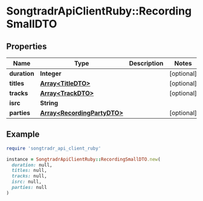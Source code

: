 # SongtradrApiClientRuby::RecordingSmallDTO

## Properties

| Name | Type | Description | Notes |
| ---- | ---- | ----------- | ----- |
| **duration** | **Integer** |  | [optional] |
| **titles** | [**Array&lt;TitleDTO&gt;**](TitleDTO.md) |  | [optional] |
| **tracks** | [**Array&lt;TrackDTO&gt;**](TrackDTO.md) |  | [optional] |
| **isrc** | **String** |  |  |
| **parties** | [**Array&lt;RecordingPartyDTO&gt;**](RecordingPartyDTO.md) |  | [optional] |

## Example

```ruby
require 'songtradr_api_client_ruby'

instance = SongtradrApiClientRuby::RecordingSmallDTO.new(
  duration: null,
  titles: null,
  tracks: null,
  isrc: null,
  parties: null
)
```

